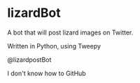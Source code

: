 # lizardBot

A bot that will post lizard images on Twitter.

Written in Python, using Tweepy

@lizardpostBot






I don't know how to GitHub
